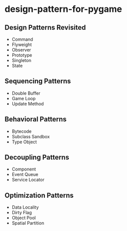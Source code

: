 # design-pattern-for-pygame

## Design Patterns Revisited
- Command
- Flyweight
- Observer
- Prototype
- Singleton
- State

## Sequencing Patterns
- Double Buffer
- Game Loop
- Update Method

## Behavioral Patterns
- Bytecode
- Subclass Sandbox
- Type Object

## Decoupling Patterns
- Component
- Event Queue
- Service Locator

## Optimization Patterns
- Data Locality
- Dirty Flag
- Object Pool
- Spatial Partition
